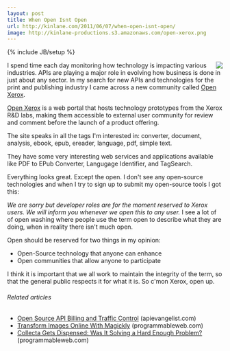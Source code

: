 ```yaml
---
layout: post
title: When Open Isnt Open
url: http://kinlane.com/2011/06/07/when-open-isnt-open/
image: http://kinlane-productions.s3.amazonaws.com/open-xerox.png
---
```

{% include JB/setup %}
<p>
     <a title="Open Xerox" href="https://open.xerox.com/"><img src="http://kinlane-productions.s3.amazonaws.com/open-xerox.png"  align="right" /></a>I spend time each day monitoring how technology is impacting various industries. APIs are playing a major role in evolving how business is done in just about any sector. In my search for new APIs and technologies for the print and publishing industry I came across a new community called <a title="Open Xerox" href="https://open.xerox.com/">Open Xerox</a>.
</p>

<p>
     <a title="Open Xerox" href="http://developer.mimeo.com/blog/blog_detail.php?ID=123">Open Xerox</a> is a web portal that hosts technology prototypes from the Xerox R&amp;D labs, making them accessible to external user community for review and comment before the launch of a product offering.
</p>

<p>
     The site speaks in all the tags I'm interested in: converter, document, analysis, ebook, epub, ereader, language, pdf, simple text.
</p>

<p>
     They have some very interesting web services and applications available like PDF to EPub Converter, Langugage Identifier, and TagSearch.
</p>

<p>
     Everything looks great. Except the open. I don't see any open-source technologies and when I try to sign up to submit my open-source tools I got this:
</p>
<p>
     <em>We are sorry but developer roles are for the moment reserved to Xerox users. We will inform you whenever we open this to any user.</em> I see a lot of of open washing where people use the term open to describe what they are doing, when in reality there isn't much open.
</p>

<p>
     Open should be reserved for two things in my opinion:
</p>
<ul class="mainlist">
     <li>Open-Source technology that anyone can enhance
     </li>
     <li>Open communities that allow anyone to participate
     </li>
</ul>
<p>
     I think it is important that we all work to maintain the integrity of the term, so that the general public respects it for what it is. So c'mon Xerox, open up.
</p>
<h6 class="zemanta-related-title c3">
     Related articles
</h6>
<ul class="zemanta-article-ul">
     <li class="zemanta-article-ul-li">
          <a href="http://blog.apievangelist.com/2011/05/21/open-source-api-billing-and-traffic-control/">Open Source API Billing and Traffic Control</a> (apievangelist.com)
     </li>
     <li class="zemanta-article-ul-li">
          <a href="http://blog.programmableweb.com/2011/05/17/transform-images-online-with-magickly/">Transform Images Online With Magickly</a> (programmableweb.com)
     </li>
     <li class="zemanta-article-ul-li">
          <a href="http://blog.programmableweb.com/2011/06/02/collecta-gets-dispensed-was-it-solving-a-hard-enough-problem/">Collecta Gets Dispensed: Was It Solving a Hard Enough Problem?</a> (programmableweb.com)
     </li>
</ul>